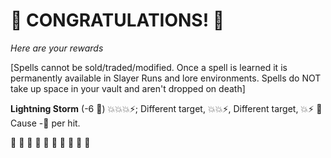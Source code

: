 # :sparkler: CONGRATULATIONS! :sparkler: 
*Here are your rewards*

[Spells cannot be sold/traded/modified. Once a spell is learned it is permanently available in Slayer Runs and lore environments. Spells do NOT take up space in your vault and aren't dropped on death]

**Lightning Storm** (-6 🔷) 💥💥💥⚡; Different target, 💥💥⚡, Different target, 💥⚡ 🔀 Cause -🔷 per hit.

:sparkler: :sparkler: :sparkler: :sparkler: :sparkler: :sparkler: :sparkler: :sparkler: :sparkler: :sparkler: 
